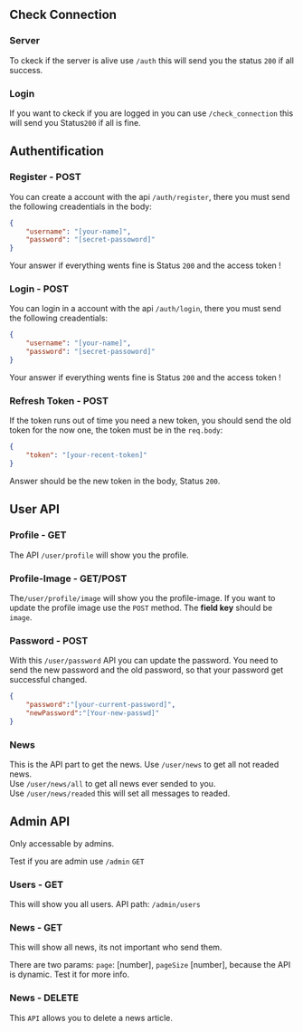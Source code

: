 ## Check Connection

### Server
To ckeck if the server is alive use `/auth` this will send you the status `200` if all success.

### Login
If you want to ckeck if you are logged in you can use `/check_connection` this will send you Status`200` if all is fine.

## Authentification

### Register - POST

You can create a account with the api `/auth/register`, there you must send the following creadentials in the body:
```json
{
    "username": "[your-name]",
    "password": "[secret-passoword]"
}
```
Your answer if everything wents fine is Status `200` and the access token !

### Login - POST

You can login in a account with the api `/auth/login`, there you must send the following creadentials:
```json
{
    "username": "[your-name]",
    "password": "[secret-passoword]"
}
```
Your answer if everything wents fine is Status `200` and the access token !

### Refresh Token - POST

If the token runs out of time you need a new token, you should send the old token for the now one, the token must be in the `req.body`:
```json
{
    "token": "[your-recent-token]"
}
```
Answer should be the new token in the body, Status `200`.


## User API

### Profile - GET

The API `/user/profile` will show you the profile.

### Profile-Image - GET/POST
The`/user/profile/image` will show you the profile-image.
If you want to update the profile image use the `POST` method.
The **field key** should be `image`.

### Password - POST
With this `/user/password` API you can update the password.
You need to send the new password and the old password, so that your password get successful changed.
```json
{
    "password":"[your-current-password]",
    "newPassword":"[Your-new-passwd]"
}
```

### News
This is the API part to get the news.
Use `/user/news` to get all not readed news. <br>
Use `/user/news/all` to get all news ever sended to you. <br>
Use `/user/news/readed` this will set all messages to readed. <br>

## Admin API
Only accessable by admins.

Test if you are admin use `/admin` `GET`

### Users - GET
This will show you all users.
API path: `/admin/users`

### News - GET
This will show all news, its not important who send them.
<br>

There are two params: `page`: [number], `pageSize` [number], because the API is dynamic.
Test it for more info.

### News - DELETE

This `API` allows you to delete a news article.
